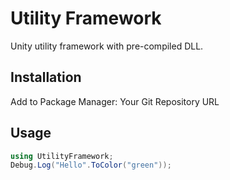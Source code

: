 # Utility Framework

Unity utility framework with pre-compiled DLL.

## Installation
Add to Package Manager: Your Git Repository URL

## Usage
```csharp
using UtilityFramework;
Debug.Log("Hello".ToColor("green"));
```